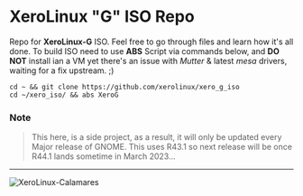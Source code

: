 # XeroLinux "G" ISO Repo

Repo for **XeroLinux-G** ISO. Feel free to go through files and learn how it's all done. To build ISO need to use **ABS** Script via commands below, and **DO NOT** install ian a VM yet there's an issue with *Mutter* & latest *mesa* drivers, waiting for a fix upstream. ;)

```
cd ~ && git clone https://github.com/xerolinux/xero_g_iso
cd ~/xero_iso/ && abs XeroG
```
### Note
> This here, is a side project, as a result, it will only be updated every Major release of GNOME. 
> This uses R43.1 so next release will be once R44.1 lands sometime in March 2023...
-----------------------------------------------------------------


![XeroLinux-Calamares](https://i.imgur.com/RPG5tOF.png)
